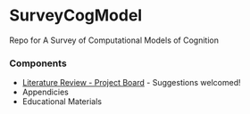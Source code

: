 # SurveyCogModel
Repo for A Survey of Computational Models of Cognition


### Components
* [Literature Review - Project Board](https://github.com/jesparent/SurveyCogModel/projects/2) - Suggestions welcomed!
* Appendicies 
* Educational Materials
